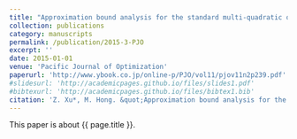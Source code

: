 ```yaml
---
title: "Approximation bound analysis for the standard multi-quadratic optimization problem"
collection: publications
category: manuscripts
permalink: /publication/2015-3-PJO
excerpt: ''
date: 2015-01-01
venue: 'Pacific Journal of Optimization'
paperurl: 'http://www.ybook.co.jp/online-p/PJO/vol11/pjov11n2p239.pdf'
#slidesurl: 'http://academicpages.github.io/files/slides1.pdf'
#bibtexurl: 'http://academicpages.github.io/files/bibtex1.bib'
citation: 'Z. Xu*, M. Hong. &quot;Approximation bound analysis for the standard multi-quadratic optimization problem.&quot; <i>Journal of the Operations Research Society of China</i>. 11(2):239-255, 2015.'
---
```


This paper is about {{ page.title }}.
